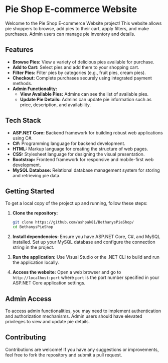 # Pie Shop E-commerce Website

Welcome to the Pie Shop E-commerce Website project! This website allows pie shoppers to browse, add pies to their cart, apply filters, and make purchases. Admin users can manage pie inventory and details.

## Features

- **Browse Pies:** View a variety of delicious pies available for purchase.
- **Add to Cart:** Select pies and add them to your shopping cart.
- **Filter Pies:** Filter pies by categories (e.g., fruit pies, cream pies).
- **Checkout:** Complete purchases securely using integrated payment methods.
- **Admin Functionality:**
  - **View Available Pies:** Admins can see the list of available pies.
  - **Update Pie Details:** Admins can update pie information such as price, description, and availability.

## Tech Stack

- **ASP.NET Core:** Backend framework for building robust web applications using C#.
- **C#:** Programming language for backend development.
- **HTML:** Markup language for creating the structure of web pages.
- **CSS:** Stylesheet language for designing the visual presentation.
- **Bootstrap:** Frontend framework for responsive and mobile-first web development.
- **MySQL Database:** Relational database management system for storing and retrieving pie data.

## Getting Started

To get a local copy of the project up and running, follow these steps:

1. **Clone the repository:**
   ```bash
   git clone https://github.com/ashpak81/BethanysPieShop/
   cd BethanysPieShop
   ```

2. **Install dependencies:**
   Ensure you have ASP.NET Core, C#, and MySQL installed. Set up your MySQL database and configure the connection string in the project.

3. **Run the application:**
   Use Visual Studio or the .NET CLI to build and run the application locally.

4. **Access the website:**
   Open a web browser and go to `http://localhost:port` where `port` is the port number specified in your ASP.NET Core application settings.

## Admin Access

To access admin functionalities, you may need to implement authentication and authorization mechanisms. Admin users should have elevated privileges to view and update pie details.

## Contributing

Contributions are welcome! If you have any suggestions or improvements, feel free to fork the repository and submit a pull request.
